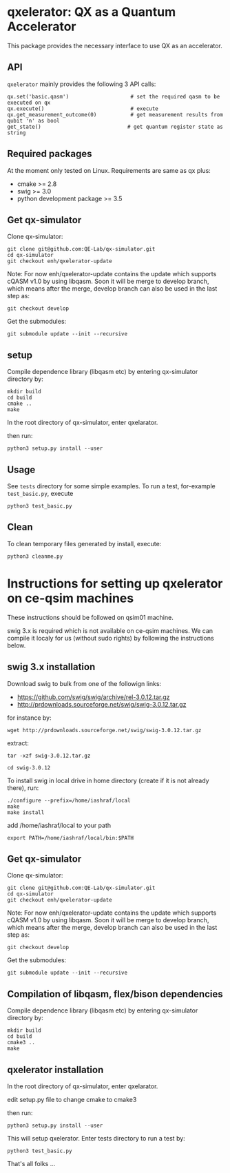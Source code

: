 # qxelerator: QX as a Quantum Accelerator

This package provides the necessary interface to use QX as an accelerator.

## API

`qxelerator` mainly provides the following 3 API calls:

	
	qx.set('basic.qasm')					# set the required qasm to be executed on qx
	qx.execute()							# execute
	qx.get_measurement_outcome(0)	        # get measurement results from qubit 'n' as bool
    get_state()                            # get quantum register state as string
	

## Required packages
At the moment only tested on Linux. Requirements are same as qx plus:
- cmake >= 2.8
- swig >= 3.0
- python development package >= 3.5

## Get qx-simulator

Clone qx-simulator:

    git clone git@github.com:QE-Lab/qx-simulator.git
    cd qx-simulator
    git checkout enh/qxelerator-update

Note: For now enh/qxelerator-update contains the update which supports cQASM v1.0 by using libqasm. Soon it will be merge to develop branch, which means after the merge, develop branch can also be used in the last step as:

    git checkout develop


Get the submodules:

    git submodule update --init --recursive

## setup

Compile dependence library (libqasm etc) by entering qx-simulator directory by:

    mkdir build
    cd build
    cmake ..
    make


In the root directory of qx-simulator, enter qxelarator.

then run:

    python3 setup.py install --user

## Usage
See `tests` directory for some simple examples. To run a test, for-example `test_basic.py`, execute

    python3 test_basic.py

## Clean
To clean temporary files generated by install, execute:

    python3 cleanme.py

# Instructions for setting up qxelerator on ce-qsim machines

These instructions should be followed on qsim01 machine.

swig 3.x is required which is not available on ce-qsim machines. We can compile it localy for us (without sudo rights) by following the instructions below.

## swig 3.x installation

Download swig to bulk from one of the followign links:

- https://github.com/swig/swig/archive/rel-3.0.12.tar.gz
- http://prdownloads.sourceforge.net/swig/swig-3.0.12.tar.gz

for instance by:

    wget http://prdownloads.sourceforge.net/swig/swig-3.0.12.tar.gz


extract:

    tar -xzf swig-3.0.12.tar.gz

    cd swig-3.0.12


To install swig in local drive in home directory (create if it is not already there), run:

    ./configure --prefix=/home/iashraf/local
    make
    make install

add /home/iashraf/local to your path

    export PATH=/home/iashraf/local/bin:$PATH

## Get qx-simulator

Clone qx-simulator:

    git clone git@github.com:QE-Lab/qx-simulator.git
    cd qx-simulator
    git checkout enh/qxelerator-update

Note: For now enh/qxelerator-update contains the update which supports cQASM v1.0 by using libqasm. Soon it will be merge to develop branch, which means after the merge, develop branch can also be used in the last step as:

    git checkout develop


Get the submodules:

    git submodule update --init --recursive


## Compilation of libqasm, flex/bison dependencies

Compile dependence library (libqasm etc) by entering qx-simulator directory by:

    mkdir build
    cd build
    cmake3 ..
    make

## qxelerator installation

In the root directory of qx-simulator, enter qxelarator.

edit setup.py file to change cmake to cmake3

then run:

    python3 setup.py install --user

This will setup qxelerator. Enter tests directory to run a test by:

    python3 test_basic.py

That's all folks ...
